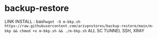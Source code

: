# backup-restore
LINK INSTALL : 
bash```wget -O m-bkp.sh https://raw.githubusercontent.com/arivpnstores/backup-restore/main/m-bkp && chmod +x m-bkp.sh && ./m-bkp.sh```
ALL SC TUNNEL SSH, XRAY
